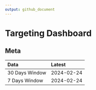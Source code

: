 ```yaml
---
output: github_document
---
```


# Targeting Dashboard



## Meta


|Data           |Latest     |
|:--------------|:----------|
|30 Days Window |2024-02-24 |
|7 Days Window  |2024-02-24 |
